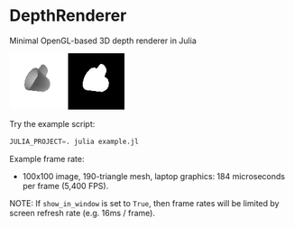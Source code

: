 # DepthRenderer
Minimal OpenGL-based 3D depth renderer in Julia

![mug depth image](depth.png)
![mug sillhouette](sillhouette.png)

Try the example script:
```julia
JULIA_PROJECT=. julia example.jl
```

Example frame rate:
- 100x100 image, 190-triangle mesh, laptop graphics: 184 microseconds per frame (5,400 FPS).

NOTE: If `show_in_window` is set to `True`, then frame rates will be limited by screen refresh rate (e.g. 16ms / frame).
